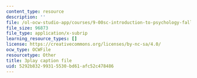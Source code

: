 ```yaml
---
content_type: resource
description: ''
file: /ol-ocw-studio-app/courses/9-00sc-introduction-to-psychology-fall-2011/5292b83299315530bd61afc52c478486_SjjGiqf96rI.vtt
file_size: 96873
file_type: application/x-subrip
learning_resource_types: []
license: https://creativecommons.org/licenses/by-nc-sa/4.0/
ocw_type: OCWFile
resourcetype: Other
title: 3play caption file
uid: 5292b832-9931-5530-bd61-afc52c478486
---
```

